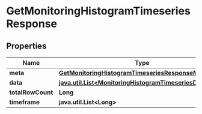 

# GetMonitoringHistogramTimeseriesResponse

## Properties

Name | Type | Description | Notes
------------ | ------------- | ------------- | -------------
**meta** | [**GetMonitoringHistogramTimeseriesResponseMeta**](GetMonitoringHistogramTimeseriesResponseMeta.md) |  |  [optional]
**data** | [**java.util.List&lt;MonitoringHistogramTimeseriesDatapoint&gt;**](MonitoringHistogramTimeseriesDatapoint.md) |  |  [optional]
**totalRowCount** | **Long** |  |  [optional]
**timeframe** | **java.util.List&lt;Long&gt;** |  |  [optional]




